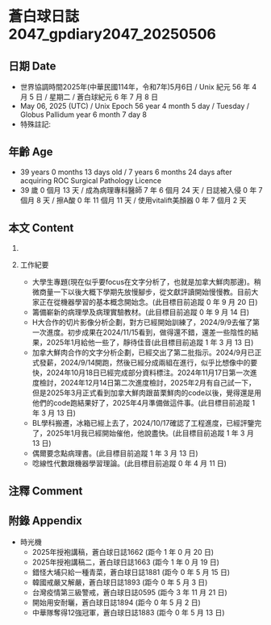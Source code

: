 [_metadata_:encoding]: - "utf-8"
[_metadata_:language]: - "zh-Hant-TW"
[_metadata_:fileformat]: - "markdown"
[_metadata_:MIME_type]: - "text/plain"
[_metadata_:markdown_version]: - "commonmark version 0.30"
[_metadata_:markdown_spec]: - "https://spec.commonmark.org/0.30/"

# 蒼白球日誌2047_gpdiary2047_20250506 #

## 日期 Date ##

* 世界協調時間2025年(中華民國114年，令和7年)5月6日 / Unix 紀元 56 年 4 月 5 日 / 星期二 / 蒼白球紀元 6 年 7 月 8 日
* May 06, 2025 (UTC) / Unix Epoch 56 year 4 month 5 day / Tuesday / Globus Pallidum year 6 month 7 day 8
* 特殊註記:

## 年齡 Age ##

* 39 years 0 months 13 days old / 7 years 6 months 24 days after acquiring ROC Surgical Pathology Licence
* 39 歲 0 個月 13 天 / 成為病理專科醫師 7 年 6 個月 24 天 / 日誌被入侵 0 年 7 個月 8 天 / 擦A酸 0 年 11 個月 11 天 / 使用vitalift美顏器 0 年 7 個月 2 天

## 本文 Content ##

1. 

2. 工作紀要

    - 大學生專題(現在似乎要focus在文字分析了，也就是加拿大鮮肉那邊)。稍微商量一下以後大概下學期先放慢腳步，從文獻評讀開始慢慢教。目前大家正在從機器學習的基本概念開始念。(此目標目前追蹤 0 年 9 月 20 日)
    - 籌備嶄新的病理學及病理實驗教材。(此目標目前追蹤 0 年 9 月 14 日)
    - H大合作的切片影像分析企劃，對方已經開始訓練了，2024/9/9去催了第一次進度。初步成果在2024/11/15看到，做得還不錯，還差一些陰性的結果，2025年1月給他一些了，靜待佳音(此目標目前追蹤 1 年 3 月 13 日)
    - 加拿大鮮肉合作的文字分析企劃，已經交出了第二批指示。2024/9月已正式發薪，2024/9/14開跑，然後已經分成兩組在進行，似乎比想像中的要快，2024年10月18日已經完成部分資料標注。2024年11月17日第一次進度檢討，2024年12月14日第二次進度檢討，2025年2月有自己試一下，但是2025年3月正式看到加拿大鮮肉跟苗栗鮮肉的code以後，覺得還是用他們的code跑結果好了，2025年4月準備做這件事。(此目標目前追蹤 1 年 3 月 13 日)
    - BL學科搬遷，冰箱已經上去了，2024/10/17確認了工程進度，已經評鑒完了，2025年1月我已經開始催他，他說盡快。(此目標目前追蹤 1 年 3 月 13 日)
    - 偶爾要念點病理書。(此目標目前追蹤 1 年 3 月 13 日)
    - 唸線性代數跟機器學習理論。(此目標目前追蹤 0 年 4 月 11 日)

## 注釋 Comment ##


## 附錄 Appendix ##

* 時光機
    - 2025年授袍講稿，蒼白球日誌1662 (距今 1 年 0 月 20 日)
    - 2025年授袍講稿二，蒼白球日誌1663 (距今 1 年 0 月 19 日)
    - 錯怪大埔只給一種青菜，蒼白球日誌1881 (距今 0 年 5 月 15 日)
    - 韓國戒嚴又解嚴，蒼白球日誌1893 (距今 0 年 5 月 3 日)
    - 台灣疫情第三級警戒，蒼白球日誌0595 (距今 3 年 11 月 21 日)
    - 開始用安耐曬，蒼白球日誌1894 (距今 0 年 5 月 2 日)
    - 中華隊奪得12強冠軍，蒼白球日誌1883 (距今 0 年 5 月 13 日)
